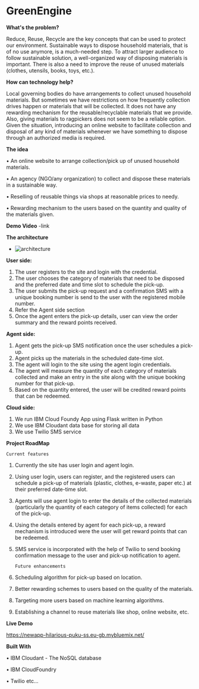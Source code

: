 # GreenEngine
**What's the problem?**

Reduce, Reuse, Recycle are the key concepts that can be used to protect our environment. Sustainable ways to dispose household materials, that is of no use anymore, is a much-needed step. To attract larger audience to follow sustainable solution, a well-organized way of disposing materials is important. There is also a need to improve the reuse of unused materials (clothes, utensils, books, toys, etc.).  

**How can technology help?**

Local governing bodies do have arrangements to collect unused household materials. But sometimes we have restrictions on how frequently collection drives happen or materials that will be collected. It does not have any rewarding mechanism for the reusable/recyclable materials that we provide. Also, giving materials to ragpickers does not seem to be a reliable option. Given the situation, introducing an online website to facilitate collection and disposal of any kind of materials whenever we have something to dispose through an authorized media is required.

**The idea**

•	An online website to arrange collection/pick up of unused household materials.

•	An agency (NGO/any organization) to collect and dispose these materials in a sustainable way. 

•	Reselling of reusable things via shops at reasonable prices to needy.

•	Rewarding mechanism to the users based on the quantity and quality of the materials given. 


**Demo Video**
-link


**The architecture**

-	![architecture](https://user-images.githubusercontent.com/65997817/122563853-58325c80-d062-11eb-9f90-57cd17a5519e.png)


**User side:**

1.	The user registers to the site and login with the credential.
2.	The user chooses the category of materials that need to be disposed and the preferred date and time slot to schedule the pick-up.
3.	The user submits the pick-up request and a confirmation SMS with a unique booking number is send to the user with the registered mobile number.
4.	Refer the Agent side section 
5.	Once the agent enters the pick-up details, user can view the order summary and the reward points received.

**Agent side:**

1.	Agent gets the pick-up SMS notification once the user schedules a pick-up.
2.	Agent picks up the materials in the scheduled date-time slot.
3.	The agent will login to the site using the agent login credentials.
4.	The agent will measure the quantity of each category of materials collected and make an entry in the site along with the unique booking number for that pick-up.
5.	Based on the quantity entered, the user will be credited reward points that can be redeemed.

**Cloud side:**
1.	We run IBM Cloud Foundy App using Flask written in Python
2.	We use IBM Cloudant data base for storing all data
3.	We use Twilio SMS service

**Project RoadMap**

	Current features
	
1.	Currently the site has user login and agent login. 
2.	Using user login, users can register, and the registered users can schedule a pick-up of materials (plastic, clothes, e-waste, paper etc.) at their preferred date-time slot.
3.	Agents will use agent login to enter the details of the collected materials (particularly the quantity of each category of items collected) for each of the pick-up. 
4.	Using the details entered by agent for each pick-up, a reward mechanism is introduced were the user will get reward points that can be redeemed.
5.	SMS service is incorporated with the help of Twilio to send booking confirmation message to the user and pick-up notification to agent.

        Future enhancements
	
1.	Scheduling algorithm for pick-up based on location.
2.	Better rewarding schemes to users based on the quality of the materials.
3.	Targeting more users based on machine learning algorithms.
4.	Establishing a channel to reuse materials like shop, online website, etc. 


**Live Demo**

https://newapp-hilarious-puku-ss.eu-gb.mybluemix.net/

**Built With**

•	IBM Cloudant - The NoSQL database

•	IBM CloudFoundry

•	Twilio   etc…

